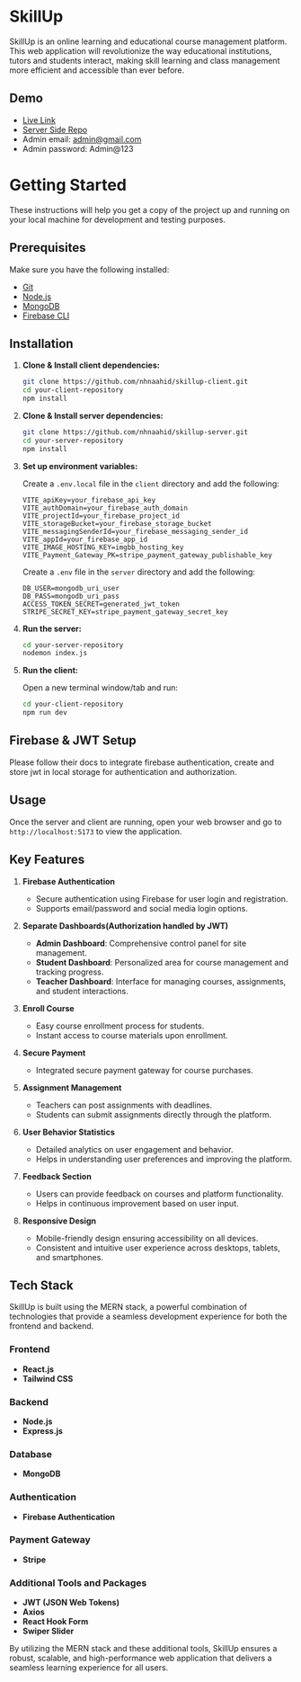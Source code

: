 
# SkillUp

SkillUp is an online learning and educational course management platform. This web application will revolutionize the way educational institutions, tutors and students interact, making skill learning and class management more efficient and accessible than ever before.
 

## Demo

- [Live Link](https://skillup-57533.web.app/)
- [Server Side Repo](https://github.com/nhnaahid/skillup-server)
- Admin email: admin@gmail.com
- Admin password: Admin@123

# Getting Started

These instructions will help you get a copy of the project up and running on your local machine for development and testing purposes.

## Prerequisites

Make sure you have the following installed:
- [Git](https://git-scm.com/)
- [Node.js](https://nodejs.org/)
- [MongoDB](https://www.mongodb.com/try/download/community)
- [Firebase CLI](https://firebase.google.com/docs/cli)

## Installation

1. **Clone & Install client dependencies:**

    ```bash
    git clone https://github.com/nhnaahid/skillup-client.git
    cd your-client-repository
    npm install
    ```

2. **Clone & Install server dependencies:**

    ```bash
    git clone https://github.com/nhnaahid/skillup-server.git
    cd your-server-repository
    npm install
    ```

4. **Set up environment variables:**

    Create a `.env.local` file in the `client` directory and add the following:

    ```env
    VITE_apiKey=your_firebase_api_key
    VITE_authDomain=your_firebase_auth_domain
    VITE_projectId=your_firebase_project_id
    VITE_storageBucket=your_firebase_storage_bucket
    VITE_messagingSenderId=your_firebase_messaging_sender_id
    VITE_appId=your_firebase_app_id
    VITE_IMAGE_HOSTING_KEY=imgbb_hosting_key
    VITE_Payment_Gateway_PK=stripe_payment_gateway_publishable_key
    ```

    Create a `.env` file in the `server` directory and add the following:

    ```env
    DB_USER=mongodb_uri_user
    DB_PASS=mongodb_uri_pass
    ACCESS_TOKEN_SECRET=generated_jwt_token
    STRIPE_SECRET_KEY=stripe_payment_gateway_secret_key
    ```

5. **Run the server:**

    ```bash
    cd your-server-repository
    nodemon index.js
    ```

6. **Run the client:**

    Open a new terminal window/tab and run:

    ```bash
    cd your-client-repository
    npm run dev
    ```

## Firebase & JWT Setup
Please follow their docs to integrate firebase authentication, create and store jwt in local storage for authentication and authorization.

## Usage

Once the server and client are running, open your web browser and go to `http://localhost:5173` to view the application.




## Key Features

1. **Firebase Authentication**
   - Secure authentication using Firebase for user login and registration.
   - Supports email/password and social media login options.

2. **Separate Dashboards(Authorization handled by JWT)**
   - **Admin Dashboard**: Comprehensive control panel for site management.
   - **Student Dashboard**: Personalized area for course management and tracking progress.
   - **Teacher Dashboard**: Interface for managing courses, assignments, and student interactions.

3. **Enroll Course**
   - Easy course enrollment process for students.
   - Instant access to course materials upon enrollment.

4. **Secure Payment**
   - Integrated secure payment gateway for course purchases.

5. **Assignment Management**
   - Teachers can post assignments with deadlines.
   - Students can submit assignments directly through the platform.

6. **User Behavior Statistics**
   - Detailed analytics on user engagement and behavior.
   - Helps in understanding user preferences and improving the platform.

7. **Feedback Section**
    - Users can provide feedback on courses and platform functionality.
    - Helps in continuous improvement based on user input.

8. **Responsive Design**
    - Mobile-friendly design ensuring accessibility on all devices.
    - Consistent and intuitive user experience across desktops, tablets, and smartphones.



## Tech Stack

SkillUp is built using the MERN stack, a powerful combination of technologies that provide a seamless development experience for both the frontend and backend.

### Frontend

- **React.js**
- **Tailwind CSS**

### Backend

- **Node.js**
- **Express.js**

### Database

- **MongoDB**

### Authentication

- **Firebase Authentication**

### Payment Gateway

- **Stripe**

### Additional Tools and Packages

- **JWT (JSON Web Tokens)**
- **Axios**
- **React Hook Form**
- **Swiper Slider**

By utilizing the MERN stack and these additional tools, SkillUp ensures a robust, scalable, and high-performance web application that delivers a seamless learning experience for all users.


